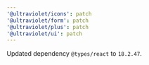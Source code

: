 ```yaml
---
'@ultraviolet/icons': patch
'@ultraviolet/form': patch
'@ultraviolet/plus': patch
'@ultraviolet/ui': patch
---
```


Updated dependency `@types/react` to `18.2.47`.
